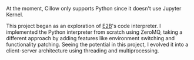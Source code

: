 At the moment, Cillow only supports Python since it doesn't use Jupyter Kernel.

This project began as an exploration of [E2B](https://e2b.dev/)'s code interpreter. I implemented the Python interpreter from scratch using ZeroMQ, taking a different approach by adding features like environment switching and functionality patching. Seeing the potential in this project, I evolved it into a client-server architecture using threading and multiprocessing.

